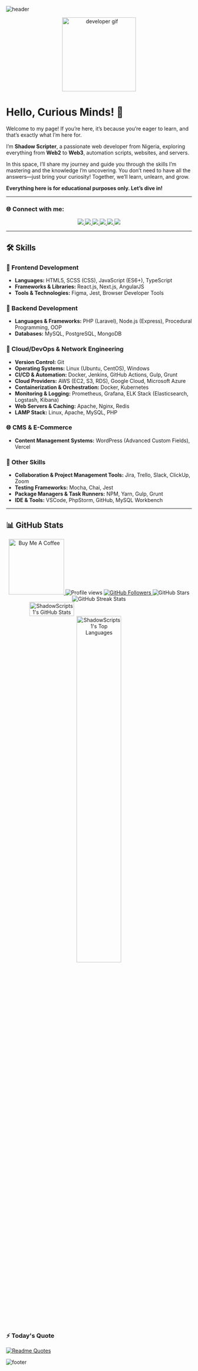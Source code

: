 ![header](https://capsule-render.vercel.app/api?type=rect&color=0:00c9ff,100:92fe9d&height=200&section=header&text=Shadow%20Scripter&fontSize=75&animation=fadeIn&fontAlign=50&fontAlignY=45&desc=Full%20Stack%20Developer%20%7C%20DevOps%20Engineer&descAlignY=70&descAlign=50)


<div align="center">
  <img src="https://github.com/HalemoGPA/HalemoGPA/blob/main/images/Developer.gif" alt="developer gif" height="200px">
</div>



# Hello, Curious Minds! 👋

Welcome to my page! If you’re here, it’s because you’re eager to learn, and that’s exactly what I’m here for.

I’m **Shadow Scripter**, a passionate web developer from Nigeria, exploring everything from **Web2** to **Web3**, automation scripts, websites, and servers.

In this space, I’ll share my journey and guide you through the skills I’m mastering and the knowledge I’m uncovering. You don’t need to have all the answers—just bring your curiosity! Together, we’ll learn, unlearn, and grow.

**Everything here is for educational purposes only. Let’s dive in!**

---

### 🌐 Connect with me:
<p align="center">
  <a href="https://x.com/ShadowScripts1" target="blank">
    <img src="https://img.shields.io/badge/Twitter-%231DA1F2.svg?style=for-the-badge&logo=twitter&logoColor=white" />
  </a>
  <a href="https://www.linkedin.com/in/chidera-eric-godswill-aniude" target="blank">
    <img src="https://img.shields.io/badge/LinkedIn-%230077B5.svg?style=for-the-badge&logo=linkedin&logoColor=white" />
  </a>
  <a href="mailto:ShadowScripts1@proton.me">
    <img src="https://img.shields.io/badge/Gmail-D14836?style=for-the-badge&logo=gmail&logoColor=white" />
  </a>
  <a href="https://t.me/shadowscripters" target="blank">
    <img src="https://img.shields.io/badge/Telegram-2CA5E0?style=for-the-badge&logo=telegram&logoColor=white" />
  </a>
  <a href="https://whatsapp.com/channel/0029VagUyhHFCCoWzOagUU2p" target="blank">
    <img src="https://img.shields.io/badge/WhatsApp-25D366?style=for-the-badge&logo=whatsapp&logoColor=white" />
  </a>
  <a href="https://www.youtube.com/channel/your-channel-id" target="blank">
    <img src="https://img.shields.io/badge/YouTube-FF0000?style=for-the-badge&logo=youtube&logoColor=white" />
  </a>
</p>

---

## 🛠 Skills

### 🎨 Frontend Development
- **Languages:** HTML5, SCSS (CSS), JavaScript (ES6+), TypeScript
- **Frameworks & Libraries:** React.js, Next.js, AngularJS
- **Tools & Technologies:** Figma, Jest, Browser Developer Tools

### 📌 Backend Development
- **Languages & Frameworks:** PHP (Laravel), Node.js (Express), Procedural Programming, OOP
- **Databases:** MySQL, PostgreSQL, MongoDB

### 🚀 Cloud/DevOps & Network Engineering
- **Version Control:** Git
- **Operating Systems:** Linux (Ubuntu, CentOS), Windows
- **CI/CD & Automation:** Docker, Jenkins, GitHub Actions, Gulp, Grunt
- **Cloud Providers:** AWS (EC2, S3, RDS), Google Cloud, Microsoft Azure
- **Containerization & Orchestration:** Docker, Kubernetes
- **Monitoring & Logging:** Prometheus, Grafana, ELK Stack (Elasticsearch, Logstash, Kibana)
- **Web Servers & Caching:** Apache, Nginx, Redis
- **LAMP Stack:** Linux, Apache, MySQL, PHP

### 🌐 CMS & E-Commerce
- **Content Management Systems:** WordPress (Advanced Custom Fields), Vercel

### 🧰 Other Skills
- **Collaboration & Project Management Tools:** Jira, Trello, Slack, ClickUp, Zoom
- **Testing Frameworks:** Mocha, Chai, Jest
- **Package Managers & Task Runners:** NPM, Yarn, Gulp, Grunt
- **IDE & Tools:** VSCode, PhpStorm, GitHub, MySQL Workbench


---

## 📊 GitHub Stats

<div align="center">
     <!-- Buy Me A Coffee -->
      <a href="https://www.buymeacoffee.com/ShadowScripts1" target="_blank">
        <img src="https://cdn.buymeacoffee.com/buttons/v2/default-red.png" alt="Buy Me A Coffee" width="150" >
      </a>
  <!-- Profile Views Counter -->
  <img src="https://komarev.com/ghpvc/?username=ShadowScripts1&color=blueviolet" alt="Profile views" />
  
  <!-- GitHub Followers and Stars -->
  <a href="https://github.com/ShadowScripts1?tab=followers">
    <img src="https://img.shields.io/github/followers/ShadowScripts1?label=Followers&style=social" alt="GitHub Followers" />
  </a>
  <img src="https://img.shields.io/github/stars/ShadowScripts1?label=Stars&style=social" alt="GitHub Stars" />

  <!-- GitHub Streak Stats -->
  <img src="https://github-readme-streak-stats.herokuapp.com/?user=ShadowScripts1&theme=dracula&hide_border=true" alt="GitHub Streak Stats" />

  <div style="display: flex; justify-content: space-between; width: 100%;">
    <!-- GitHub Stats Card -->
    <img width="49%" src="https://github-readme-stats.vercel.app/api?username=ShadowScripts1&show_icons=true&count_private=true&theme=react&bg_color=1F222E&title_color=F85D7F&icon_color=F8D866&hide_border=true" alt="ShadowScripts1's GitHub Stats" />
    
    
  </div>
<!-- Top Languages Card -->
    <img width="49%" src="https://github-readme-stats.vercel.app/api/top-langs/?username=ShadowScripts1&langs_count=8&layout=compact&theme=react&bg_color=1F222E&title_color=F85D7F&icon_color=F8D866&hide_border=true" alt="ShadowScripts1's Top Languages" />
  

 

</div>


### ⚡️ Today's Quote
[![Readme Quotes](https://quotes-github-readme.vercel.app/api?type=horizontal&theme=dracula)](https://github.com/piyushsuthar/github-readme-quotes)


![footer](https://capsule-render.vercel.app/api?type=rect&color=0:92fe9d,100:00c9ff&height=120&section=footer&text=Thanks%20for%20Stopping%20By!&fontSize=30&fontAlignY=50&desc=Feel%20free%20to%20connect%20with%20me%20on%20LinkedIn%20and%20GitHub!&descAlign=50&descAlignY=70)

